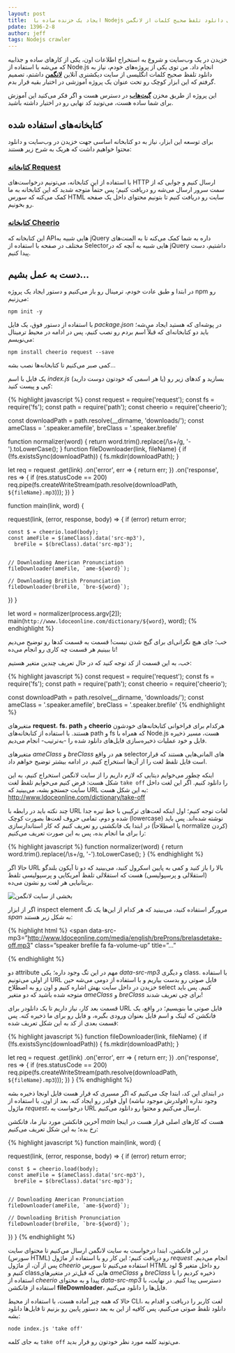 ```yaml
---
layout: post
title:  ایجاد یک خزنده ساده با Nodejs برای دانلود تلفظ صحیح کلمات از لانگمن
pdate: 1396-2-8
author: jeff
tags: Nodejs crawler
---
```


خزیدن در یک وب‌سایت و شروع به استخراج اطلاعات اون، یکی از کارهای ساده و جذابیه که می‌شه با استفاده از Node.js انجام داد. من توی یکی از پروژه‌های خودم، نیاز به دانلود تلفظ صحیح کلمات انگلیسی از سایت دیکشنری آنلاین **[لانگمن](http://www.ldoceonline.com)** داشتم، تصمیم گرفتم که این ابزار کوچک رو تحت عنوان یک پروژه آموزشی در اختیار بقیه قرار بدم.

این پروژه از طریق مخزن **[گیت‌هاب](https://github.com/jmosawy/LDOCE-Pronunciation-Audio-Downloader)** در دسترس هست و اگر فکر می‌کنید این آموزش برای شما ساده هست، می‌تونید کد نهایی رو در اختیار داشته باشید.

## کتابخانه‌های استفاده شده
برای توسعه این ابزار، نیاز به دو کتابخانه اساسی جهت خزیدن در وب‌سایت و دانلود محتوا خواهیم داشت که هریک به شرح زیر هستند:

### [کتابخانه Request](https://github.com/request/request)
با استفاده از این کتابخانه، می‌تونیم درخواست‌های HTTP ارسال کنیم و جوابی که از سمت سرور ارسال می‌شه رو دریافت کنیم؛ پس حتماً متوجه شدید که این کتابخانه به ما کمک می‌کنه که سورس HTML سایت رو دریافت کنیم تا بتونیم محتوای داخل یک صفحه رو بخونیم.

### [کتابخانه Cheerio](https://cheerio.js.org/)
این کتابخانه که APIهایی شبیه به jQuery داره به شما کمک می‌کنه تا به المنت‌های مختلف در صفحه با استفاده از Selectorهایی شبیه به آنچه که در jQuery داشتیم، دست پیدا کنیم.

## دست به عمل بشیم...
در ابتدا و طبق عادت خودم، ترمینال رو باز می‌کنیم و دستور ایجاد یک پروژه npm رو می‌زنیم:

`npm init -y`

با استفاده از دستور فوق، یک فایل _package.json_ در پوشه‌ای که هستید ایجاد می‌شه؛ باید دو کتابخانه‌ای که قبلاً اسم بردم رو نصب کنیم، پس در ادامه در محیط ترمینال می‌نویسم:

`npm install cheerio request --save`

کمی صبر می‌کنیم تا کتابخانه‌ها نصب بشه...

یک فایل با اسم _index.js_ (یا هر اسمی که خودتون دوست دارید) بسازید و کدهای زیر رو کپی و پیست کنید:

{% highlight javascript %}
const request = require('request');
const fs = require('fs');
const path = require('path');
const cheerio = require('cheerio');

const downloadPath = path.resolve(__dirname, 'downloads/');
const ameClass = '.speaker.amefile',
  breClass = '.speaker.brefile'


function normalizer(word) {
  return word.trim().replace(/\s+/g, '-').toLowerCase();
}
function fileDownloader(link, fileName) {
  if (!fs.existsSync(downloadPath)) {
    fs.mkdir(downloadPath);
  }

  let req = request
    .get(link)
    .on('error', err => {
      return err;
    })
    .on('response', res => {
      if (res.statusCode == 200)
        req.pipe(fs.createWriteStream(path.resolve(downloadPath, `${fileName}.mp3`)));
    })
}

function main(link, word) {

  request(link, (error, response, body) => {
    if (error) return error;

    const $ = cheerio.load(body);
    const ameFile = $(ameClass).data('src-mp3'),
      breFile = $(breClass).data('src-mp3');


    // Downloading American Pronunciation
    fileDownloader(ameFile, `ame-${word}`);

    // Downloading British Pronunciation
    fileDownloader(breFile, `bre-${word}`);

  })
}

let word = normalizer(process.argv[2]);
main(`http://www.ldoceonline.com/dictionary/${word}`, word);
{% endhighlight %}

خب؛ جای هیچ نگرانی‌ای برای گیج شدن نیست! قسمت به قسمت کدها رو توضیح می‌دیم تا ببینیم هر قسمت چه کاری رو انجام می‌ده!

خب، به این قسمت از کد توجه کنید که در حال تعریف چندین متغیر هستیم:

{% highlight javascript %}
const request = require('request');
const fs = require('fs');
const path = require('path');
const cheerio = require('cheerio');

const downloadPath = path.resolve(__dirname, 'downloads/');
const ameClass = '.speaker.amefile',
  breClass = '.speaker.brefile'
{% endhighlight %}

متغیرهای **request**، **fs**، **path** و **cheerio** هرکدام برای فراخوانی کتابخانه‌های خودشون هستند. با استفاده از کتابخانه‌های path و fs که همراه با Node.js هست، مسیر ذخیره فایل و خود عملیات ذخیره‌سازی فایل‌های دانلود شده را -به‌ترتیب- انجام می‌دیم.

متغیرهای _ameClass_ و _breClass_ هم در واقع selectorهای المانی‌هایی هستند که قرار است فایل تلفظ لغت را از آن‌ها استخراج کنیم. در ادامه بیشتر توضیح خواهم داد.

اینکه چطور می‌خوایم دیتایی که لازم داریم را از سایت لانگمن استخراج کنیم، به این شکل هست: فرض کنیم می‌خوایم تلفظ لغت `take off` را دانلود کنیم. اگر این لغت داخل سایت جستجو بشه، می‌بینید که URL به این شکل هست:
http://www.ldoceonline.com/dictionary/take-off

چند نکته باید در رابطه با URL لغات توجه کنیم؛ اول اینکه لغت‌های ترکیبی با خط تیره جدا شده و دوم، تمامی حروف لغت‌ها بصورت کوچک (lowercase) نوشته شده‌اند. پس باید در ابتدا یک فانکشنی رو تعریف کنیم که کار استاندارسازی (یا اصطلاحاً normalize کردن) را برای ما انجام بده، پس به این صورت تعریف می‌کنیم:

{% highlight javascript %}
function normalizer(word) {
  return word.trim().replace(/\s+/g, '-').toLowerCase();
}
{% endhighlight %}

حالا اگر URL بالا را باز کنید و کمی به پایین اسکرول کنید، می‌بینید که دو تا آیکون بلندگو (استقلالی و پرسپولیسی) هست که استقلالی تلفظ آمریکایی و پرسپولیسی تلفظ بریتانیایی هر لغت رو نشون می‌ده.


![بخشی از سایت لانگمن](https://preview.ibb.co/ivNiJ5/1_oj3x_PRx6d_NNvake3_g_Rc_TQ.png)

اگر از ابزار inspect element مرورگر استفاده کنید، می‌بینید که هر کدام از این‌ها یک تگ _span_ به شکل زیر هستند:

{% highlight html %}
<span
data-src-mp3=”http://www.ldoceonline.com/media/english/breProns/brelasdetake-off.mp3"
class=”speaker brefile fa fa-volume-up”
title=”…”
>
</span>
{% endhighlight %}

دو attribute مهم در این تگ وجود داره؛ یکی _data-src-mp3_ و دیگری class. با استفاده از اولی می‌تونیم URL فایل صوتی رو بدست بیاریم و با استفاده از دومی می‌شه حین خزیدن در داخل سایت بهش اشاره کنیم و اون رو به اصطلاح select کنیم. پس باید متوجه شده باشید که دو متغیر _ameClass_ و _breClass_ برای چی تعریف شدند!

قسمت بعد کار، نیاز داریم تا یک دانلودر برای URL فایل صوتی ما بنویسیم؛ در واقع، یک فانکشن که لینک و اسم فایل بعنوان ورودی بگیره، و فایل رو برای ما ذخیره کنه. پس قسمت بعدی از کد به این شکل تعریف شده:


{% highlight javascript %}
function fileDownloader(link, fileName) {
  if (!fs.existsSync(downloadPath)) {
    fs.mkdir(downloadPath);
  }

  let req = request
    .get(link)
    .on('error', err => {
      return err;
    })
    .on('response', res => {
      if (res.statusCode == 200)
        req.pipe(fs.createWriteStream(path.resolve(downloadPath, `${fileName}.mp3`)));
    })
}
{% endhighlight %}

در ابتدای این کد، ابتدا چک می‌کنیم که اگر مسیری که قرار هست فایل اونجا ذخیره بشه وجود نداره (فولدرش موجود نباشه) اول فولدر رو ایجاد کنه. بعد از اون، با استفاده از ماژول _request_، درخواست به URL ارسال می‌کنیم و محتوا رو دانلود می‌کنیم.

آخرین فانکشن مورد نیاز ما، فانکشن _main_ هست که کارهای اصلی قرار هست در اینجا رخ بده؛ به این شکل تعریف می‌کنیم:


{% highlight javascript %}
function main(link, word) {

  request(link, (error, response, body) => {
    if (error) return error;

    const $ = cheerio.load(body);
    const ameFile = $(ameClass).data('src-mp3'),
      breFile = $(breClass).data('src-mp3');


    // Downloading American Pronunciation
    fileDownloader(ameFile, `ame-${word}`);

    // Downloading British Pronunciation
    fileDownloader(breFile, `bre-${word}`);

  })
}
{% endhighlight %}

در این فانکشن، ابتدا درخواست به سایت لانگمن ارسال می‌کنیم تا محتوای سایت (سورس HTML) رو دریافت کنیم؛ این کار رو با استفاده از ماژول _request_ انجام می‌دیم. پس از آن، از ماژول _cheerio_ استفاده می‌کنیم تا سورس HTML رو داخل متغیر $ لود کنیم و classهایی که قبل‌تر در متغیرهای _ameClass_ و _breClass_ ذخیره کردیم را با استفاده از _cheerio_ پیدا و به محتوای _data-src-mp3_ دسترسی پیدا کنیم. در نهایت، با استفاده از فانکشن **fileDownloader**، فایل‌ها را دانلود می‌کنیم.

حالا که همه چیز آماده هست، با استفاده از محیط CLI، لغت کاربر را دریافت و اقدام به دانلود تلفظ صوتی می‌کنیم، پس کافیه از این به بعد دستور پایین رو بزنیم تا فایل‌ها دانلود بشه:

`node index.js 'take off'`

به جای کلمه `take off` می‌تونید کلمه مورد نظر خودتون رو قرار بدید.

